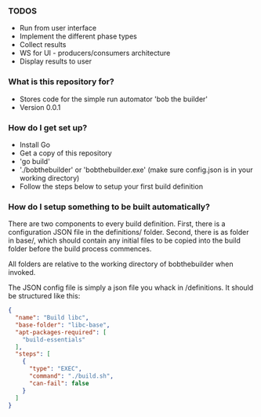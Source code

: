 ### TODOS ###
 - Run from user interface
 - Implement the different phase types
 - Collect results
 - WS for UI - producers/consumers architecture
 - Display results to user


### What is this repository for? ###

* Stores code for the simple run automator 'bob the builder'
* Version 0.0.1

### How do I get set up? ###

* Install Go
* Get a copy of this repository
* 'go build'
* './bobthebuilder' or 'bobthebuilder.exe' (make sure config.json is in your working directory)
* Follow the steps below to setup your first build definition


### How do I setup something to be built automatically? ###

There are two components to every build definition. First, there is a configuration JSON file in the definitions/ folder. Second, there is as folder in base/, which should contain any initial files to be copied into the build folder before the build process commences.

All folders are relative to the working directory of bobthebuilder when invoked.

The JSON config file is simply a json file you whack in /definitions. It should be structured like this:


```json
{
  "name": "Build libc",
  "base-folder": "libc-base",
  "apt-packages-required": [
    "build-essentials"
  ],
  "steps": [
    {
      "type": "EXEC",
      "command": "./build.sh",
      "can-fail": false
    }
  ]
}
```
